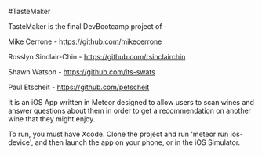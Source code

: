#TasteMaker

TasteMaker is the final DevBootcamp project of -

Mike Cerrone - https://github.com/mikecerrone

Rosslyn Sinclair-Chin - https://github.com/rsinclairchin

Shawn Watson - https://github.com/its-swats

Paul Etscheit - https://github.com/petscheit

It is an iOS App written in Meteor designed to allow users to scan wines and answer questions about them in order to get a recommendation on another wine that they might enjoy. 

To run, you must have Xcode. Clone the project and run 'meteor run ios-device', and then launch the app on your phone, or in the iOS Simulator. 
